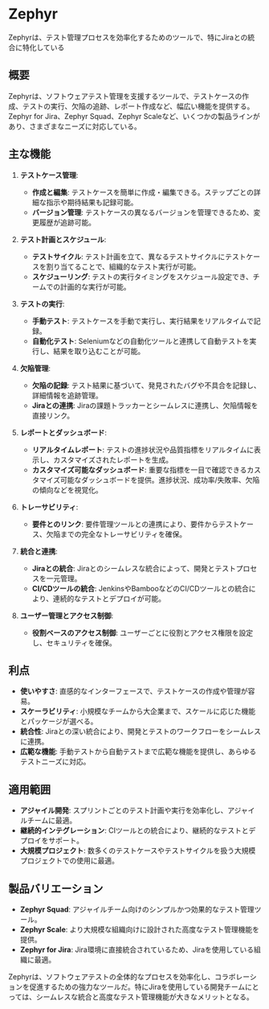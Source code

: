 # Zephyr

Zephyrは、テスト管理プロセスを効率化するためのツールで、特にJiraとの統合に特化している

## 概要

Zephyrは、ソフトウェアテスト管理を支援するツールで、テストケースの作成、テストの実行、欠陥の追跡、レポート作成など、幅広い機能を提供する。Zephyr for Jira、Zephyr Squad、Zephyr Scaleなど、いくつかの製品ラインがあり、さまざまなニーズに対応している。

## 主な機能

1. **テストケース管理**:
   - **作成と編集**: テストケースを簡単に作成・編集できる。ステップごとの詳細な指示や期待結果も記録可能。
   - **バージョン管理**: テストケースの異なるバージョンを管理できるため、変更履歴が追跡可能。

2. **テスト計画とスケジュール**:
   - **テストサイクル**: テスト計画を立て、異なるテストサイクルにテストケースを割り当てることで、組織的なテスト実行が可能。
   - **スケジューリング**: テストの実行タイミングをスケジュール設定でき、チームでの計画的な実行が可能。

3. **テストの実行**:
   - **手動テスト**: テストケースを手動で実行し、実行結果をリアルタイムで記録。
   - **自動化テスト**: Seleniumなどの自動化ツールと連携して自動テストを実行し、結果を取り込むことが可能。

4. **欠陥管理**:
   - **欠陥の記録**: テスト結果に基づいて、発見されたバグや不具合を記録し、詳細情報を追跡管理。
   - **Jiraとの連携**: Jiraの課題トラッカーとシームレスに連携し、欠陥情報を直接リンク。

5. **レポートとダッシュボード**:
   - **リアルタイムレポート**: テストの進捗状況や品質指標をリアルタイムに表示し、カスタマイズされたレポートを生成。
   - **カスタマイズ可能なダッシュボード**: 重要な指標を一目で確認できるカスタマイズ可能なダッシュボードを提供。進捗状況、成功率/失敗率、欠陥の傾向などを視覚化。

6. **トレーサビリティ**:
   - **要件とのリンク**: 要件管理ツールとの連携により、要件からテストケース、欠陥までの完全なトレーサビリティを確保。

7. **統合と連携**:
   - **Jiraとの統合**: Jiraとのシームレスな統合によって、開発とテストプロセスを一元管理。
   - **CI/CDツールの統合**: JenkinsやBambooなどのCI/CDツールとの統合により、連続的なテストとデプロイが可能。

8. **ユーザー管理とアクセス制御**:
   - **役割ベースのアクセス制御**: ユーザーごとに役割とアクセス権限を設定し、セキュリティを確保。

## 利点

- **使いやすさ**: 直感的なインターフェースで、テストケースの作成や管理が容易。
- **スケーラビリティ**: 小規模なチームから大企業まで、スケールに応じた機能とパッケージが選べる。
- **統合性**: Jiraとの深い統合により、開発とテストのワークフローをシームレスに連携。
- **広範な機能**: 手動テストから自動テストまで広範な機能を提供し、あらゆるテストニーズに対応。

## 適用範囲

- **アジャイル開発**: スプリントごとのテスト計画や実行を効率化し、アジャイルチームに最適。
- **継続的インテグレーション**: CIツールとの統合により、継続的なテストとデプロイをサポート。
- **大規模プロジェクト**: 数多くのテストケースやテストサイクルを扱う大規模プロジェクトでの使用に最適。

## 製品バリエーション

- **Zephyr Squad**: アジャイルチーム向けのシンプルかつ効果的なテスト管理ツール。
- **Zephyr Scale**: より大規模な組織向けに設計された高度なテスト管理機能を提供。
- **Zephyr for Jira**: Jira環境に直接統合されているため、Jiraを使用している組織に最適。

Zephyrは、ソフトウェアテストの全体的なプロセスを効率化し、コラボレーションを促進するための強力なツールだ。特にJiraを使用している開発チームにとっては、シームレスな統合と高度なテスト管理機能が大きなメリットとなる。
